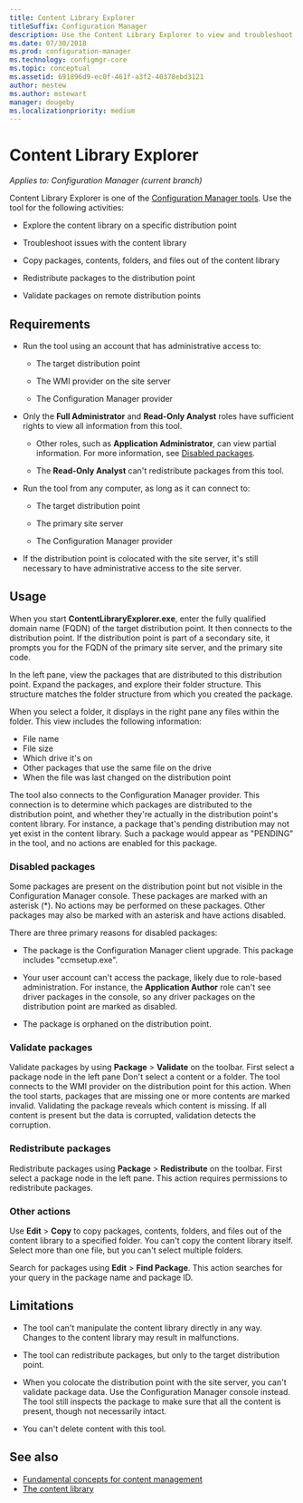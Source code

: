 ```yaml
---
title: Content Library Explorer
titleSuffix: Configuration Manager
description: Use the Content Library Explorer to view and troubleshoot the content library on a Configuration Manager distribution point.
ms.date: 07/30/2018
ms.prod: configuration-manager
ms.technology: configmgr-core
ms.topic: conceptual
ms.assetid: 691896d9-ec0f-461f-a3f2-40378ebd3121
author: mestew
ms.author: mstewart
manager: dougeby
ms.localizationpriority: medium
---
```


# Content Library Explorer

*Applies to: Configuration Manager (current branch)*

Content Library Explorer is one of the [Configuration Manager tools](tools.md). Use the tool for the following activities:  

- Explore the content library on a specific distribution point  

- Troubleshoot issues with the content library  

- Copy packages, contents, folders, and files out of the content library  

- Redistribute packages to the distribution point  

- Validate packages on remote distribution points  



## Requirements

- Run the tool using an account that has administrative access to:  

    - The target distribution point  

    - The WMI provider on the site server  

    - The Configuration Manager provider  

- Only the **Full Administrator** and **Read-Only Analyst** roles have sufficient rights to view all information from this tool.  

    - Other roles, such as **Application Administrator**, can view partial information. For more information, see [Disabled packages](#bkmk_disabled-packages).  

    - The **Read-Only Analyst** can't redistribute packages from this tool.  

- Run the tool from any computer, as long as it can connect to:  

    - The target distribution point  

    - The primary site server  

    - The Configuration Manager provider  

- If the distribution point is colocated with the site server, it's still necessary to have administrative access to the site server.  



## Usage 

When you start **ContentLibraryExplorer.exe**, enter the fully qualified domain name (FQDN) of the target distribution point. It then connects to the distribution point. If the distribution point is part of a secondary site, it prompts you for the FQDN of the primary site server, and the primary site code.

In the left pane, view the packages that are distributed to this distribution point. Expand the packages, and explore their folder structure. This structure matches the folder structure from which you created the package.

When you select a folder, it displays in the right pane any files within the folder. This view includes the following information: 
- File name
- File size
- Which drive it's on
- Other packages that use the same file on the drive
- When the file was last changed on the distribution point

The tool also connects to the Configuration Manager provider. This connection is to determine which packages are distributed to the distribution point, and whether they're actually in the distribution point's content library. For instance, a package that's pending distribution may not yet exist in the content library. Such a package would appear as "PENDING" in the tool, and no actions are enabled for this package.


### <a name="bkmk_disabled-packages"></a> Disabled packages

Some packages are present on the distribution point but not visible in the Configuration Manager console. These packages are marked with an asterisk (\*). No actions may be performed on these packages. Other packages may also be marked with an asterisk and have actions disabled. 

There are three primary reasons for disabled packages:  

- The package is the Configuration Manager client upgrade. This package includes "ccmsetup.exe".  

- Your user account can't access the package, likely due to role-based administration. For instance, the **Application Author** role can't see driver packages in the console, so any driver packages on the distribution point are marked as disabled.  

- The package is orphaned on the distribution point.  


### Validate packages

Validate packages by using **Package** > **Validate** on the toolbar. First select a package node in the left pane Don't select a content or a folder. The tool connects to the WMI provider on the distribution point for this action. When the tool starts, packages that are missing one or more contents are marked invalid. Validating the package reveals which content is missing. If all content is present but the data is corrupted, validation detects the corruption.


### Redistribute packages

Redistribute packages using **Package** > **Redistribute** on the toolbar. First select a package node in the left pane. This action requires permissions to redistribute packages.


### Other actions

Use **Edit** > **Copy** to copy packages, contents, folders, and files out of the content library to a specified folder. You can't copy the content library itself. Select more than one file, but you can't select multiple folders.

Search for packages using **Edit** > **Find Package**. This action searches for your query in the package name and package ID.



## Limitations

- The tool can't manipulate the content library directly in any way. Changes to the content library may result in malfunctions.  

- The tool can redistribute packages, but only to the target distribution point.  

- When you colocate the distribution point with the site server, you can't validate package data. Use the Configuration Manager console instead. The tool still inspects the package to make sure that all the content is present, though not necessarily intact.  

- You can't delete content with this tool.



## See also

- [Fundamental concepts for content management](../plan-design/hierarchy/fundamental-concepts-for-content-management.md)
- [The content library](../plan-design/hierarchy/the-content-library.md)
